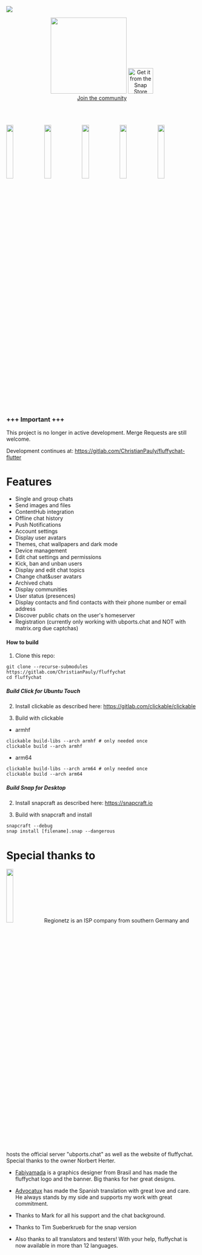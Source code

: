 ![](https://i.imgur.com/wi7RlVt.png)

<p align="center">
  <a target="new" href="https://open-store.io/app/fluffychat.christianpauly"><img width="200px" src="https://christianpauly.gitlab.io/fluffychat-website/assets/images/downloadButton.jpg" /></a> <a href="https://snapcraft.io/fluffychat"><img alt="Get it from the Snap Store" style="height: 66.6px;" src="https://snapcraft.io/static/images/badges/en/snap-store-black.svg"></a><br>
  <a href="https://matrix.to/#/#fluffychat:matrix.org" target="new">Join the community</a>
 </p>
<br>
<br>
<p>
  <img src="https://christianpauly.gitlab.io/fluffychat-website/assets/images/screenshot20181026_144145721.png" width="19%" />
  <img src="https://christianpauly.gitlab.io/fluffychat-website/assets/images/screenshot20181026_144832172.png" width="19%" />
  <img src="https://christianpauly.gitlab.io/fluffychat-website/assets/images/screenshot20181026_144549035.png" width="19%" />
  <img src="https://christianpauly.gitlab.io/fluffychat-website/assets/images/screenshot20181026_144653603.png" width="19%" />
  <img src="https://christianpauly.gitlab.io/fluffychat-website/assets/images/screenshot20181026_144726947.png" width="19%" />
</p>

### +++ Important +++
This project is no longer in active development. Merge Requests are still welcome.

Development continues at: https://gitlab.com/ChristianPauly/fluffychat-flutter

# Features
 * Single and group chats
 * Send images and files
 * ContentHub integration
 * Offline chat history
 * Push Notifications
 * Account settings
 * Display user avatars
 * Themes, chat wallpapers and dark mode
 * Device management
 * Edit chat settings and permissions
 * Kick, ban and unban users
 * Display and edit chat topics
 * Change chat&user avatars
 * Archived chats
 * Display communities
 * User status (presences)
 * Display contacts and find contacts with their phone number or email address
 * Discover public chats on the user's homeserver
 * Registration (currently only working with ubports.chat and NOT with matrix.org due captchas)

#### How to build

1. Clone this repo:
```
git clone --recurse-submodules https://gitlab.com/ChristianPauly/fluffychat
cd fluffychat
```

##### Build Click for Ubuntu Touch

2. Install clickable as described here: https://gitlab.com/clickable/clickable

3. Build with clickable
  * armhf
```
clickable build-libs --arch armhf # only needed once
clickable build --arch armhf
```
  * arm64
```
clickable build-libs --arch arm64 # only needed once
clickable build --arch arm64
```

##### Build Snap for Desktop

2. Install snapcraft as described here: https://snapcraft.io

3. Build with snapcraft and install
```
snapcraft --debug
snap install [filename].snap --dangerous
```

# Special thanks to
<a href="https://www.regionetz.net"><img src="https://www.regionetz.net/wp-content/uploads/2017/12/logo.png" width="19%" /></a>
Regionetz is an ISP company from southern Germany and hosts the official server "ubports.chat" as well as the website of fluffychat. Special thanks to the owner Norbert Herter.

* <a href="https://github.com/fabiyamada">Fabiyamada</a> is a graphics designer from Brasil and has made the fluffychat logo and the banner. Big thanks for her great designs.

* <a href="https://github.com/advocatux">Advocatux</a> has made the Spanish translation with great love and care. He always stands by my side and supports my work with great commitment.

* Thanks to Mark for all his support and the chat background.

* Thanks to Tim Sueberkrueb for the snap version

* Also thanks to all translators and testers! With your help, fluffychat is now available in more than 12 languages.
